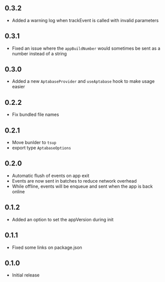 ## 0.3.2

- Added a warning log when trackEvent is called with invalid parameters

## 0.3.1

- Fixed an issue where the `appBuildNumber` would sometimes be sent as a number instead of a string

## 0.3.0

- Added a new `AptabaseProvider` and `useAptabase` hook to make usage easier

## 0.2.2

- Fix bundled file names

## 0.2.1

- Move bunlder to `tsup`
- export type `AptabaseOptions`

## 0.2.0

- Automatic flush of events on app exit
- Events are now sent in batches to reduce network overhead
- While offline, events will be enqueue and sent when the app is back online

## 0.1.2

- Added an option to set the appVersion during init

## 0.1.1

- Fixed some links on package.json

## 0.1.0

- Initial release
